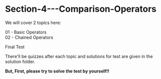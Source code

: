 # Section-4---Comparison-Operators

We will cover 2 topics here:

01 - Basic Operators<br>
02 - Chained Operators

Final Test

There'll be quizzes after each topic and solutions for test are given in the solution folder.


**But, First, please try to solve the test by yourself!!**
